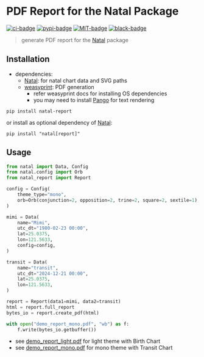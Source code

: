 # PDF Report for the Natal Package

[![ci-badge]][ci-url] [![pypi-badge]][pypi-url] [![MIT-badge]][MIT-url] [![black-badge]][black-url]

> generate PDF report for the [Natal] package

## Installation

- dependencies:
  - [Natal]: for natal chart data and SVG paths
  - [weasyprint]: PDF generation
    - refer weasyprint docs for installing OS dependencies
    - you may need to install [Pango] for text rendering

`pip install natal-report`

or install as optional dependency of [Natal]:

`pip install "natal[report]"`

## Usage

```python
from natal import Data, Config
from natal.config import Orb
from natal_report import Report

config = Config(
    theme_type="mono",
    orb=Orb(conjunction=2, opposition=2, trine=2, square=2, sextile=1),
)

mimi = Data(
    name="Mimi",
    utc_dt="1980-02-23 00:00",
    lat=25.0375,
    lon=121.5633,
    config=config,
)

transit = Data(
    name="transit",
    utc_dt="2024-12-21 00:00",
    lat=25.0375,
    lon=121.5633,
)

report = Report(data1=mimi, data2=transit)
html = report.full_report
bytes_io = report.create_pdf(html)

with open("demo_report_mono.pdf", "wb") as f:
    f.write(bytes_io.getbuffer())
```

- see [demo_report_light.pdf] for light theme with Birth Chart
- see [demo_report_mono.pdf] for mono theme with Transit Chart

[black-badge]: https://img.shields.io/badge/formatter-Black-black
[black-url]: https://github.com/psf/black
[ci-badge]: https://github.com/hoishing/natal-report/actions/workflows/ci.yml/badge.svg
[ci-url]: https://github.com/hoishing/natal-report/actions/workflows/ci.yml
[demo_report_light.pdf]: https://github.com/hoishing/natal-report/blob/main/demo_report_light.pdf
[demo_report_mono.pdf]: https://github.com/hoishing/natal-report/blob/main/demo_report_mono.pdf
[MIT-badge]: https://img.shields.io/badge/license-MIT-blue.svg
[MIT-url]: https://github.com/hoishing/natal-report/blob/main/LICENSE
[Natal]: https://github.com/hoishing/natal
[Pango]: https://gitlab.gnome.org/GNOME/pango
[pypi-badge]: https://img.shields.io/pypi/v/natal-report
[pypi-url]: https://pypi.org/project/natal-report
[weasyprint]: https://doc.courtbouillon.org/weasyprint/stable/
